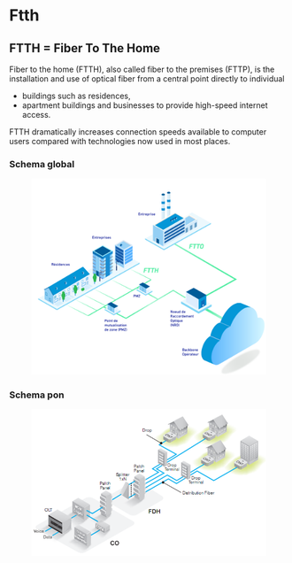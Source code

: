 # Ftth
## FTTH = Fiber To The Home
Fiber to the home (FTTH), also called fiber to the premises (FTTP), is the installation and use of optical fiber from a central point directly to individual 

- buildings such as residences, 
- apartment buildings and businesses to provide high-speed internet access. 

FTTH dramatically increases connection speeds available to computer users compared with technologies now used in most places.

### Schema global
<figure>
  <img src ="../image/ftth_global.png" />
</figure>

### Schema pon
<figure>
  <img src ="../image/ftth_pon.png" />
</figure>


